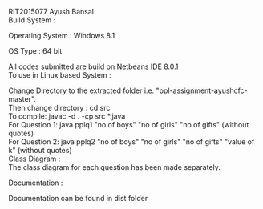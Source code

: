 RIT2015077 Ayush Bansal  
Build System :  
  
Operating System : Windows 8.1  
  
OS Type : 64 bit  
  
All codes submitted are build on Netbeans IDE 8.0.1  
To use in Linux based System :  
  
Change Directory to the extracted folder i.e. "ppl-assignment-ayushcfc-master".  
Then change directory : cd src  
To compile: javac -d . -cp src *.java  
For Question 1: java pplq1 "no of boys" "no of girls" "no of gifts" (without quotes)  
For Question 2: java pplq2 "no of boys" "no of girls" "no of gifts" "value of k" (without quotes)  
Class Diagram :  
The class diagram for each question has been made separately.  

Documentation :  

Documentation can be found in dist folder  
